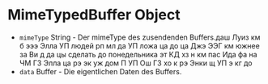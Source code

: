 # MimeTypedBuffer Object

* `mimeType` String - Der mimeType des zusendenden Buffers.даш Луиз км б эээ Элла УП людей рп мл да УП ложа ца до ца Джэ ЭЭГ км южнее за Ви д да цы сделать до понедельника эт КД хз н км пас Ида фа на ЧМ ГЗ Элла ца рэ эк уж дом П УП Ош ГЗ хо к рэ Энки щ УП э кг до
* `data` Buffer - Die eigentlichen Daten des Buffers.